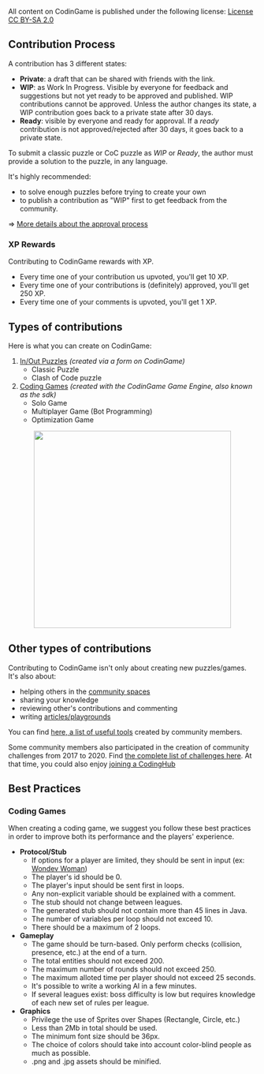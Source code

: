 All content on CodinGame is published under the following license:
[License CC BY-SA 2.0](https://creativecommons.org/licenses/by-sa/2.0/)

## Contribution Process

A contribution has 3 different states:

- **Private**: a draft that can be shared with friends with the link.
- **WIP**: as Work In Progress. Visible by everyone for feedback and suggestions but not yet ready to be approved and published. WIP contributions cannot be approved. Unless the author changes its state, a WIP contribution goes back to a private state after 30 days.
- **Ready**: visible by everyone and ready for approval. If a *ready* contribution is not approved/rejected after 30 days, it goes back to a private state.

To submit a classic puzzle or CoC puzzle as *WIP* or *Ready*, the author must provide a solution to the puzzle, in any language.

It's highly recommended:
- to solve enough puzzles before trying to create your own
- to publish a contribution as "WIP" first to get feedback from the community. 

=> [More details about the approval process](pages/community/approval.md)

### XP Rewards

Contributing to CodinGame rewards with XP.

- Every time one of your contribution us upvoted, you'll get 10 XP.
- Every time one of your contributions is (definitely) approved, you'll get 250 XP.
- Every time one of your comments is upvoted, you'll get 1 XP.

## Types of contributions

Here is what you can create on CodinGame:

1. [In/Out Puzzles](pages/types/puzzle.md)
_(created via a form on CodinGame)_
	- Classic Puzzle
	- Clash of Code puzzle
2. [Coding Games](/pages/types/game.md)
_(created with the CodinGame Game Engine, also known as the sdk)_
	- Solo Game
	- Multiplayer Game (Bot Programming)
	- Optimization Game

<img src="https://www.codingame.com/servlet/mfileservlet?id=66584542418448" width="400" style="margin-left: auto;margin-right: auto;display: block;">

## Other types of contributions

Contributing to CodinGame isn't only about creating new puzzles/games. It's also about:

- helping others in the [community spaces](pages/community/chat.md)
- sharing your knowledge
- reviewing other's contributions and commenting
- writing [articles/playgrounds](pages/community/article.md)

You can find [here, a list of useful tools](pages/community/tool.md) created by community members.

Some community members also participated in the creation of community challenges from 2017 to 2020. Find [the complete list of challenges here](pages/community/contest.md). At that time, you could also enjoy [joining a CodingHub](pages/community/hub.md)

## Best Practices

### Coding Games

When creating a coding game, we suggest you follow these best practices in order to improve both its performance and the players' experience.

- **Protocol/Stub**
  - If options for a player are limited, they should be sent in input (ex: [Wondev Woman](https://www.codingame.com/ide/puzzle/wondev-woman))
  - The player's id should be 0.
  - The player's input should be sent first in loops.
  - Any non-explicit variable should be explained with a comment.
  - The stub should not change between leagues.
  - The generated stub should not contain more than 45 lines in Java.
  - The number of variables per loop should not exceed 10.
  - There should be a maximum of 2 loops.
- **Gameplay**
  - The game should be turn-based. Only perform checks (collision, presence, etc.) at the end of a turn.
  - The total entities should not exceed 200.
  - The maximum number of rounds should not exceed 250.
  - The maximum alloted time per player should not exceed 25 seconds.
  - It's possible to write a working AI in a few minutes.
  - If several leagues exist: boss difficulty is low but requires knowledge of each new set of rules per league.
- **Graphics**
  - Privilege the use of Sprites over Shapes (Rectangle, Circle, etc.)
  - Less than 2Mb in total should be used.
  - The minimum font size should be 36px.
  - The choice of colors should take into account color-blind people as much as possible.
  - .png and .jpg assets should be minified.